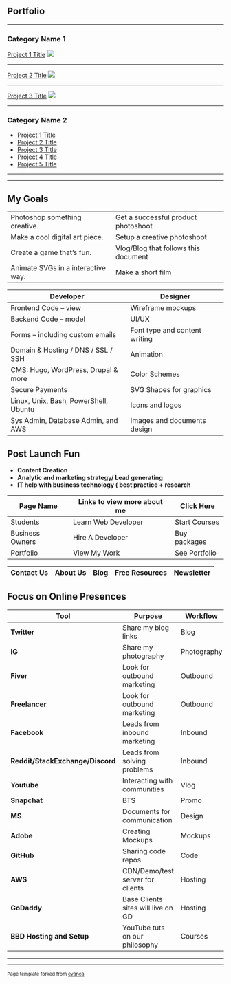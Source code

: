 ## Portfolio

---

### Category Name 1 

[Project 1 Title](/sample_page)
<img src="images/dummy_thumbnail.jpg?raw=true"/>

---
[Project 2 Title](/pdf/sample_presentation.pdf)
<img src="images/dummy_thumbnail.jpg?raw=true"/>

---
[Project 3 Title](http://example.com/)
<img src="images/dummy_thumbnail.jpg?raw=true"/>

---

### Category Name 2

- [Project 1 Title](http://example.com/)
- [Project 2 Title](http://example.com/)
- [Project 3 Title](http://example.com/)
- [Project 4 Title](http://example.com/)
- [Project 5 Title](http://example.com/)

---

---




## My Goals
|       |  |
| ----------- | ----------- |
| Photoshop something creative.  | Get a successful product photoshoot |
| Make a cool digital art piece. | Setup a creative photoshoot |
| Create a game that’s fun.      | Vlog/Blog that follows this document |
| Animate SVGs in a interactive way.   | Make a short film |


| Developer| Designer|
| ----------- | ----------- |
| Frontend Code – view | Wireframe mockups |
| Backend Code – model | UI/UX |
| Forms – including custom emails | Font type and content writing  |
| Domain & Hosting / DNS / SSL / SSH | Animation |
| CMS: Hugo, WordPress, Drupal & more | Color Schemes |
| Secure Payments | SVG Shapes for graphics |
| Linux, Unix, Bash, PowerShell, Ubuntu | Icons and logos |
| Sys Admin, Database Admin, and AWS | Images and documents design |

## Post Launch Fun
- **Content Creation**
- **Analytic and marketing strategy/ Lead generating**
- **IT help with business technology ( best practice + research**

|Page Name|Links to view more about me| Click Here |
| ----------- | ----------- | ----------- |
|Students |Learn Web Developer|Start Courses|
|Business Owners|Hire A Developer|Buy packages|
|Portfolio|View My Work|See Portfolio|

| Contact Us | About Us | Blog | Free Resources | Newsletter |
| ----------- | ----------- | ----------- | ----------- | ----------- |

## Focus on Online Presences
| **Tool** | Purpose | Workflow |
| ----------- | ----------- | ----------- |
|**Twitter**|Share my blog links|Blog|
|**IG**|Share my photography|Photography|
|**Fiver**|Look for outbound marketing|Outbound|
|**Freelancer**|Look for outbound marketing|Outbound|
|**Facebook**|Leads from inbound marketing|Inbound|
|**Reddit/StackExchange/Discord**|Leads from solving problems|Inbound|
|**Youtube**|Interacting with communities|Vlog|
|**Snapchat**|BTS|Promo|
|**MS**|Documents for communication|Design|
|**Adobe**|Creating Mockups|Mockups|
|**GitHub**|Sharing code repos|Code|
|**AWS**|CDN/Demo/test server for clients|Hosting|
|**GoDaddy**|Base Clients sites will live on GD|Hosting|
|**BBD Hosting and Setup**|YouTube tuts on our philosophy|Courses|

---


---
<p style="font-size:11px">Page template forked from <a href="https://github.com/evanca/quick-portfolio">evanca</a></p>
<!-- Remove above link if you don't want to attibute -->
